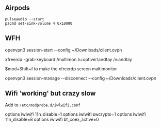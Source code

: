 ## Airpods
```
pulseaudio --start
pacmd set-sink-volume 4 0x10000
```

## WFH
openvpn3 session-start --config ~/Downloads/client.ovpn

xfreerdp -grab-keyboard /multimon /u:optiver\\andtay /v:andtay

$mod+Shift+f to make the xfreerdp screen multimonitor

openvpn3 session-manage --disconnect --config ~/Downloads/client.ovpn

## Wifi 'working' but crazy slow

Add to `/etc/modprobe.d/iwlwifi.conf`

options iwlwifi 11n_disable=1
options iwlwifi swcrypto=1
options iwlwifi 11n_disable=8
options iwlwifi bt_coex_active=0
